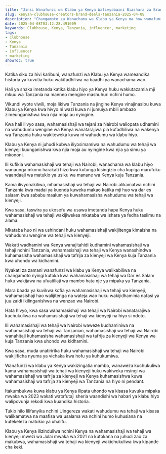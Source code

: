 ```yaml
---
title: "Jinsi Wanafunzi wa Klabu ya Kenya Walivyobaini Biashara za Brand Tanzania"
slug: kenyan-clubhouse-creators-brand-deals-tanzania-2025-04-08
description: "Changamoto za Wanachama wa Klabu ya Kenya na how wanafunzi wa klabu ya Kenya walivyofanya mambo yaweze."
date: 2025-04-08T03:12:28.491609
keywords: Clubhouse, Kenya, Tanzania, influencer, marketing
tags:
- Clubhouse
- Kenya
- Tanzania
- influencer
- marketing
showToc: true
---
```


Katika siku za hivi karibuni, wanafunzi wa Klabu ya Kenya wameandika historia ya kuvutia huku wakifadhiliwa na baadhi ya wanachama wao.


Hali ya shaka imetanda katika klabu hiyo ya Kenya huku wakiutazamia mji mkuu wa Tanzania na maeneo mengine mashuhuri nchini humo.


Vikundi vyote viwili, moja likiwa Tanzania na jingine Kenya vinajinasibu kuwa Klabu ya Kenya kwa hivyo ni wazi kuwa ni jumuiya mbili ambazo zimeunganishwa kwa njia moja au nyingine.


Kwa hali ilivyo sasa, wahamasishaji wa tejani za Nairobi waliopata udhamini na wahudumu wengine wa Kenya wanatarajiwa pia kufadhiliwa na wakenya wa Tanzania huku wakiteweka kuwa ni wahudumu wa klabu hiyo.


Klabu ya Kenya ni juhudi kubwa iliyosimamiwa na wahudumu wa tehaji wa kienyeji kuunganishwa kwa njia moja au nyingine kwa njia ya simu ya mkononi.


Ili kufikia wahamasishaji wa tehaji wa Nairobi, wanachama wa klabu hiyo wanaunga mkono harakati hizo kwa kutunga kisingizio cha kupiga marufuku waandaaji wa matukio ya usiku wa manane wa Kenya kuja Tanzania.


Kama ilivyonakiliwa, mhamasishaji wa tehaji wa Nairobi alikamatwa nchini Tanzania kwa madai ya kuenda kuweka makao katika mji huo wa dar es salaam kwa sababu maalum ya kuwahamasisha wahudumu wa tehaji wa kienyeji.


Kwa sasa, taswira ya ukosefu wa usawa imetanda hapa Kenya huku wahamasishaji wa tehaji wakijiwekea mkataba wa ishara ya fedha taslimu na alama.


Mkataba huo ni wa ushindani huku wahamasishaji wakijitenga kimaisha na wahudumu wengine wa tehaji wa kienyeji.


Wakati wadhamini wa Kenya wanajitahidi kudhamini wahamasishaji wa tehaji nchini Tanzania, wahamasishaji wa tehaji wa Kenya wanashindwa kuhamasisha wahamasishaji wa tafrija za kienyeji wa Kenya kuja Tanzania kwa uhondo wa kidhamini.


Nyakati za zamani wanafunzi wa klabu ya Kenya walikabiliwa na changamoto nyingi kutoka kwa wahamasishaji wa tehaji wa Dar es Salam huku wakijawa na ufuatiliaji wa mambo hata nje ya mipaka ya Tanzania.


Mara baada ya kuvikwa kofia ya wahamasishaji wa tehaji wa kienyeji, wahamasishaji hao walijitenga na wateja wao huku wakijidhaminia nafasi ya juu zaidi ikilinganishwa na wenzao wa Nairobi.


Hata hivyo, kwa sasa wahamasishaji wa tehaji wa Nairobi wanatarajiwa kuchukuliwa na wahamasishaji wa tehaji wa kienyeji na hiyo si ndoto.


Ili wahamasishaji wa tehaji wa Nairobi waweze kudhaminiwa na wahamasishaji wa tehaji wa Tanzanian, wahamasishaji wa tehaji wa Nairobi wanahitaji kuhamasisha wahamasishaji wa tafrija za kienyeji wa Kenya wa kuja Tanzania kwa uhondo wa kidhamini.


Kwa sasa, muda unatiririka huku wahamasishaji wa tehaji wa Nairobi wakijificha nyuma ya vichaka kwa hofu ya kuhukumiwa.


Wanafunzi wa klabu ya Kenya wakizingatia mambo, wanaweza kuchukuliwa kama wahamasishaji wa tehaji wa kienyeji huku wakiweka msingi wa wahamasishaji wa tafrija za kienyeji wa Kenya kuhamasishwa kuwa wahamasishaji wa tafrija za kienyeji wa Tanzania na hiyo ni pendant.


Itakumbukwa kuwa klabu ya Kenya ilipata uhondo wa kisasa kuvuka mipaka mwaka wa 2023  wakati watafutaji sheria waandishi wa habari ya klabu hiyo walipovunja rekodi kwa kuandika historia.


Tukio hilo lilifanyika nchini Uingereza wakati wahudumu wa tehaji wa kisasa walikamatwa na maafisa wa usalama wa nchini humo kuhusiana na kutekeleza matukio ya uhalifu.


Klabu ya Kenya ilizinduliwa nchini Kenya na wahamasishaji wa tehaji wa kienyeji mwezi wa Julai mwaka wa 2021 na kutokana na juhudi zao za makubwa, wahamasishaji wa tehaji wa kienyeji wakichukuliwa kwa kipande cha keki.